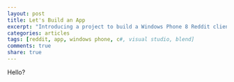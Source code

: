 ```yaml
---
layout: post
title: Let's Build an App
excerpt: "Introducing a project to build a Windows Phone 8 Reddit client"
categories: articles
tags: [reddit, app, windows phone, c#, visual studio, blend]
comments: true
share: true
---
```

Hello?
